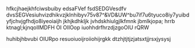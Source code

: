 hfkcjhaejkhfciwsbuiby
edsaFVef
fsdSEDGVesdfv
dvsSEGVesiuhvizdhikvzjklnhibyv75v87^&VD&UW^bu7if7u6tyuco8iy7yuibd yfjchvjgfhdjo8iyeoiaijh jkhjkdhkljk jvhdskhiulgjlkfmnk jbmlkjopa;
hrrb
ktnagl;kjnqoIIMDFH OI OIIOop iuohhdrfhrzdjzgoOIU rQRW

huhibjhbvubi
OIURpo resuoiuoijroiiohijrgkk
dtzhjtjtjzjatsxtjjrsxjysysj
